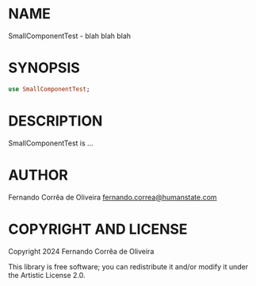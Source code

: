 NAME
====

SmallComponentTest - blah blah blah

SYNOPSIS
========

```raku
use SmallComponentTest;
```

DESCRIPTION
===========

SmallComponentTest is ...

AUTHOR
======

Fernando Corrêa de Oliveira <fernando.correa@humanstate.com>

COPYRIGHT AND LICENSE
=====================

Copyright 2024 Fernando Corrêa de Oliveira

This library is free software; you can redistribute it and/or modify it under the Artistic License 2.0.

